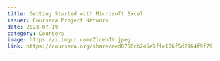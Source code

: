 ```yaml
---
title: Getting Started with Microsoft Excel
issuer: Coursera Project Network
date: 2023-07-19
category: Coursera
image: https://i.imgur.com/ZlcebJY.jpeg
link: https://coursera.org/share/aed8756cb245e5ffe106f5d2964f9f79
---
```

